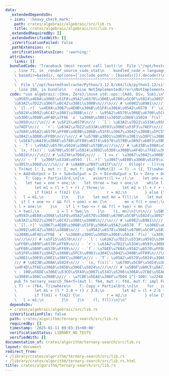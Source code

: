```yaml
---
data:
  _extendedDependsOn:
  - icon: ':heavy_check_mark:'
    path: crates/algebraic/algebraic/src/lib.rs
    title: crates/algebraic/algebraic/src/lib.rs
  _extendedRequiredBy: []
  _extendedVerifiedWith: []
  _isVerificationFailed: false
  _pathExtension: rs
  _verificationStatusIcon: ':warning:'
  attributes:
    links: []
  bundledCode: "Traceback (most recent call last):\n  File \"/opt/hostedtoolcache/Python/3.12.8/x64/lib/python3.12/site-packages/onlinejudge_verify/documentation/build.py\"\
    , line 71, in _render_source_code_stat\n    bundled_code = language.bundle(stat.path,\
    \ basedir=basedir, options={'include_paths': [basedir]}).decode()\n          \
    \         ^^^^^^^^^^^^^^^^^^^^^^^^^^^^^^^^^^^^^^^^^^^^^^^^^^^^^^^^^^^^^^^^^^^^^^^^^^^^^^^^^\n\
    \  File \"/opt/hostedtoolcache/Python/3.12.8/x64/lib/python3.12/site-packages/onlinejudge_verify/languages/rust.py\"\
    , line 288, in bundle\n    raise NotImplementedError\nNotImplementedError\n"
  code: "use algebraic::{One, Zero};\nuse std::ops::{Add, Div, Sub};\n\n/// \u533A\
    \u9593\u4E0A\u306E\u51F8\u95A2\u6570\u306E\u6700\u5C0F\u5024\u3092\u4E09\u5206\
    \u63A2\u7D22\u3067\u6C42\u3081\u308B\n///\n/// # \u6982\u8981\n/// - \u533A\u9593\
    \ `[l..r]` \u4E0A\u3067\u4E0B\u306B\u51F8\u306A\u95A2\u6570 `f` \u306E\u6700\u5C0F\
    \u5024\u3092\u6C42\u3081\u308B\n/// - \u95A2\u6570\u306E\u6700\u5C0F\u5024\u3092\
    \u53D6\u308B\u4F4D\u7F6E `x` \u3068\u3001\u305D\u306E\u5024 `f(x)` \u3092\u8FD4\
    \u3059\n///\n/// # \u5F15\u6570\n/// - `l`: \u63A2\u7D22\u533A\u9593\u306E\u5DE6\
    \u7AEF\n/// - `r`: \u63A2\u7D22\u533A\u9593\u306E\u53F3\u7AEF\n/// - `f`: \u76EE\
    \u7684\u95A2\u6570\uFF08\u4E0B\u306B\u51F8\u3067\u3042\u308B\u5FC5\u8981\u304C\
    \u3042\u308B\uFF09\n///\n/// # \u578B\u30D1\u30E9\u30E1\u30FC\u30BF\n/// - `I`:\
    \ \u5EA7\u6A19\u306E\u578B\uFF08\u6574\u6570\u578B\u3092\u60F3\u5B9A\uFF09\n///\
    \ - `T`: \u95A2\u6570\u5024\u306E\u578B\n///\n/// # \u623B\u308A\u5024\n/// -\
    \ `(x, f(x))`: \u6700\u5C0F\u5024\u3092\u53D6\u308B\u4F4D\u7F6E\u3068\u305D\u306E\
    \u5024\n///\n/// # \u5236\u7D04\n/// - `l <= r` \u3067\u3042\u308B\u3053\u3068\
    \n/// - `f` \u306F\u533A\u9593 `[l..r]` \u3067\u4E0B\u306B\u51F8\u3067\u3042\u308B\
    \u3053\u3068\n///\n/// # \u8A08\u7B97\u91CF\n/// - O(log(r - l))\npub fn ternary_search<I,\
    \ T>(mut l: I, mut r: I, mut f: impl FnMut(I) -> T) -> (I, T)\nwhere\n    I: Copy\
    \ + Add<Output = I> + Sub<Output = I> + Div<Output = I> + Zero + One + PartialOrd,\n\
    \    T: Copy + PartialOrd,\n{\n    assert!(l <= r);\n    let one = I::one();\n\
    \    let two = one + one;\n    let three = two + one;\n    while l + two < r {\n\
    \        let m1 = (l + l + r) / three;\n        let m2 = (l + r + r) / three;\n\
    \        if f(m1) < f(m2) {\n            r = m2;\n        } else {\n         \
    \   l = m1;\n        }\n    }\n    let mut mn = f(l);\n    let mut i = l;\n  \
    \  if l + one <= r && f(l + one) < mn {\n        mn = f(l + one);\n        i =\
    \ l + one;\n    }\n    if l + two <= r && f(l + two) < mn {\n        mn = f(l\
    \ + two);\n        i = l + two;\n    }\n    (i, mn)\n}\n\n/// \u5B9F\u6570\u533A\
    \u9593\u4E0A\u306E\u51F8\u95A2\u6570\u306E\u6700\u5C0F\u5024\u3092\u4E09\u5206\
    \u63A2\u7D22\u3067\u6C42\u3081\u308B\n///\n/// # \u6982\u8981\n/// - \u533A\u9593\
    \ `[l..r]` \u3067\u4E0B\u306B\u51F8\u306A\u95A2\u6570 `f` \u306E\u6700\u5C0F\u5024\
    \u3092\u6C42\u3081\u308B\n/// - \u95A2\u6570\u306E\u6700\u5C0F\u5024\u3092\u53D6\
    \u308B\u4F4D\u7F6E `x` \u3068\u3001\u305D\u306E\u5024 `f(x)` \u3092\u8FD4\u3059\
    \n///\n/// # \u5F15\u6570\n/// - `l`: \u63A2\u7D22\u533A\u9593\u306E\u5DE6\u7AEF\
    \uFF08\u5B9F\u6570\uFF09\n/// - `r`: \u63A2\u7D22\u533A\u9593\u306E\u53F3\u7AEF\
    \uFF08\u5B9F\u6570\uFF09\n/// - `f`: \u76EE\u7684\u95A2\u6570\uFF08\u4E0B\u306B\
    \u51F8\u3067\u3042\u308B\u5FC5\u8981\u304C\u3042\u308B\uFF09\n///\n/// # \u578B\
    \u30D1\u30E9\u30E1\u30FC\u30BF\n/// - `T`: \u95A2\u6570\u5024\u306E\u578B\n///\n\
    /// # \u623B\u308A\u5024\n/// - `(x, f(x))`: \u6700\u5C0F\u5024\u3092\u53D6\u308B\
    \u4F4D\u7F6E\u3068\u305D\u306E\u5024\n///\n/// # \u5B9F\u88C5\u8A73\u7D30\n///\
    \ - 100\u56DE\u306E\u53CD\u5FA9\u3067\u5341\u5206\u306A\u7CBE\u5EA6\u3092\u5F97\
    \u3089\u308C\u308B\n/// - \u7CBE\u5EA6\u306F\u7D04 2^(-100) \u2248 10^(-30)\n\
    pub fn ternary_search_f64<T>(mut l: f64, mut r: f64, mut f: impl FnMut(f64) ->\
    \ T) -> (f64, T)\nwhere\n    T: Copy + PartialOrd,\n{\n    for _ in 0..100 {\n\
    \        let m1 = (l * 2.0 + r) / 3.0;\n        let m2 = (l + 2.0 * r) / 3.0;\n\
    \        if f(m1) < f(m2) {\n            r = m2;\n        } else {\n         \
    \   l = m1;\n        }\n    }\n    (l, f(l))\n}\n"
  dependsOn:
  - crates/algebraic/algebraic/src/lib.rs
  isVerificationFile: false
  path: crates/algorithm/ternary-search/src/lib.rs
  requiredBy: []
  timestamp: '2025-01-11 09:03:35+00:00'
  verificationStatus: LIBRARY_NO_TESTS
  verifiedWith: []
documentation_of: crates/algorithm/ternary-search/src/lib.rs
layout: document
redirect_from:
- /library/crates/algorithm/ternary-search/src/lib.rs
- /library/crates/algorithm/ternary-search/src/lib.rs.html
title: crates/algorithm/ternary-search/src/lib.rs
---
```

